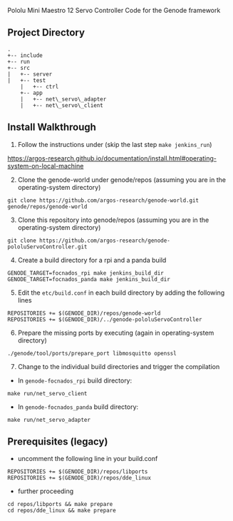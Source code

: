 Pololu Mini Maestro 12 Servo Controller Code for the Genode framework

## Project Directory

```
.
+-- include
+-- run
+-- src
|   +-- server
|   +-- test
    |   +-- ctrl
    +-- app
    |   +-- net\_servo\_adapter
    |   +-- net\_servo\_client
```

## Install Walkthrough

1. Follow the instructions under (skip the last step ```make jenkins_run```)

https://argos-research.github.io/documentation/install.html#operating-system-on-local-machine

2. Clone the genode-world under genode/repos (assuming you are in the operating-system directory)
```
git clone https://github.com/argos-research/genode-world.git genode/repos/genode-world
```

3. Clone this repository into genode/repos (assuming you are in the operating-system directory)
```
git clone https://github.com/argos-research/genode-pololuServoController.git 
```

4. Create a build directory for a rpi and a panda build
```
GENODE_TARGET=focnados_rpi make jenkins_build_dir
GENODE_TARGET=focnados_panda make jenkins_build_dir
```

5. Edit the ```etc/build.conf``` in each build directory by adding the following lines
```
REPOSITORIES += $(GENODE_DIR)/repos/genode-world
REPOSITORIES += $(GENODE_DIR)/../genode-pololuServoController
```

6. Prepare the missing ports by executing (again in operating-system directory)
```
./genode/tool/ports/prepare_port libmosquitto openssl
```

7. Change to the individual build directories and trigger the compilation

- In ```genode-focnados_rpi``` build directory:

```
make run/net_servo_client
```

- In ```genode-focnados_panda``` build directory:
```
make run/net_servo_adapter
```

## Prerequisites (legacy)

- uncomment the following line in your build.conf
```
REPOSITORIES += $(GENODE_DIR)/repos/libports
REPOSITORIES += $(GENODE_DIR)/repos/dde_linux
```

- further proceeding 
```
cd repos/libports && make prepare
cd repos/dde_linux && make prepare
```
